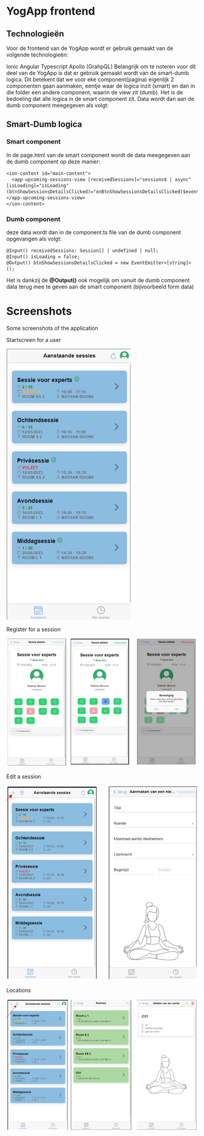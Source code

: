 # YogApp frontend
## Technologieën
Voor de frontend van de YogApp wordt er gebruik gemaakt van de volgende technologieën:

Ionic
Angular
Typescript
Apollo (GrahpQL)
Belangrijk om te noteren voor dit deel van de YogApp is dat er gebruik gemaakt wordt van de smart-dumb logica.
Dit betekent dat we voor eke component(pagina) eigenlijk 2 componenten gaan aanmaken, eentje waar de logica inzit (smart) en dan in die folder een andere component, waarin de view zit (dumb). Het is de bedoeling dat alle logica in de smart component zit. Data wordt dan aan de dumb component meegegeven als volgt:

## Smart-Dumb logica

### Smart component
In de page.html van de smart component wordt de data meegegeven aan de dumb component op deze manier:
```
<ion-content id="main-content">
  <app-upcoming-sessions-view [receivedSessions]="sessions$ | async" [isLoading]="isLoading" (btnShowSessionsDetailsClicked)="onBtnShowSessionsDetailsClicked($event[0])"></app-upcoming-sessions-view>
</ion-content>
```

### Dumb component
deze data wordt dan in de component.ts file van de dumb component opgevangen als volgt:
```
@Input() receivedSessions: Session[] | undefined | null;
@Input() isLoading = false;
@Output() btnShowSessionsDetailsClicked = new EventEmitter<[string]>();
```
Het is dankzij de **@Output()** ook mogelijk om vanuit de dumb component data terug mee te geven aan de smart component (bijvoorbeeld form data)

# Screenshots
Some screenshots of the application

Startscreen for a user

![screenshots startscreen users](./resources/screenshots/screenshot-startscreen-users.png)

Register for a session

![screenshots register session](./resources/screenshots/screenshots-register-session.png)

Edit a session

![screenshots edit session](./resources/screenshots/screenshot-edit-session.png)

Locations

![screenshots locations](./resources/screenshots/screenshot-locations.png)
